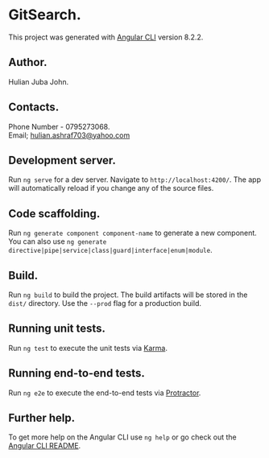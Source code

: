 # GitSearch.

This project was generated with [Angular CLI](https://github.com/angular/angular-cli) version 8.2.2.

## Author.

Hulian Juba John.

## Contacts.

Phone Number - 0795273068.<br>
Email; hulian.ashraf703@yahoo.com 

## Development server.

Run `ng serve` for a dev server. Navigate to `http://localhost:4200/`. The app will automatically reload if you change any of the source files.

## Code scaffolding.

Run `ng generate component component-name` to generate a new component. You can also use `ng generate directive|pipe|service|class|guard|interface|enum|module`.

## Build.

Run `ng build` to build the project. The build artifacts will be stored in the `dist/` directory. Use the `--prod` flag for a production build.

## Running unit tests.

Run `ng test` to execute the unit tests via [Karma](https://karma-runner.github.io).

## Running end-to-end tests.

Run `ng e2e` to execute the end-to-end tests via [Protractor](http://www.protractortest.org/).

## Further help.

To get more help on the Angular CLI use `ng help` or go check out the [Angular CLI README](https://github.com/angular/angular-cli/blob/master/README.md).
